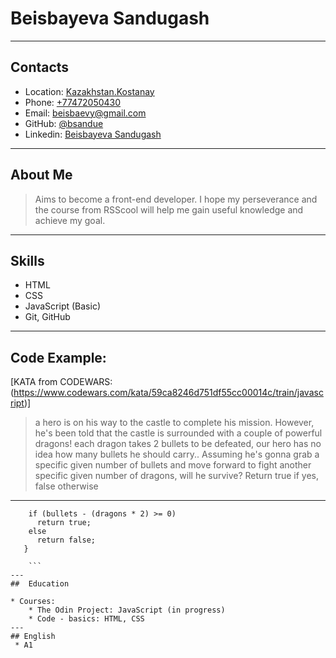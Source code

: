# Beisbayeva Sandugash
---
## Contacts

* Location: [Kazakhstan.Kostanay](https://www.google.com/maps/search/%D0%BA%D0%B0%D0%B7%D0%B0%D1%85%D1%81%D1%82%D0%B0%D0%BD+%D0%BA%D0%BE%D1%81%D1%82%D0%B0%D0%BD%D0%B0%D0%B9/@53.2689356,63.61844,14z)
* Phone: [+77472050430](tel:+77472050430)
* Email: [beisbaevy@gmail.com](mailto:beisbaevy@gmail.com)
* GitHub: [@bsandue](https://github.com/bsandue/)
* Linkedin: [Beisbayeva Sandugash](https://www.linkedin.com/feed/)
---
## About Me

> Aims to become a front-end developer. I hope my perseverance and the course from RSScool will help me gain useful knowledge and achieve my goal.
---
## Skills

* HTML
* CSS
* JavaScript (Basic)
* Git, GitHub
---
## Code Example:

[KATA from CODEWARS: (https://www.codewars.com/kata/59ca8246d751df55cc00014c/train/javascript)]
> a hero is on his way to the castle to complete his mission. However, he's been told that the castle is surrounded with a couple of powerful dragons! each dragon takes 2 bullets to be defeated, our hero has no idea how many bullets he should carry.. Assuming he's gonna grab a specific given number of bullets and move forward to fight another specific given number of dragons, will he survive? Return true if yes, false otherwise
---
``` function hero(bullets, dragons) {
   	if (bullets - (dragons * 2) >= 0)
   	  return true;
   	else
   	  return false;
   }

	```
---
##  Education

* Courses:
	* The Odin Project: JavaScript (in progress)
	* Code - basics: HTML, CSS
---
## English	
 * A1